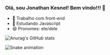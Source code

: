 ### Olá, sou Jonathan Kesnel! Bem vindo!!! 👋


- 🔭 Trabalho com front-end
- 🌱 Estudando Javascript 
- 😄 Pronomes: ele/dele

![Anurag's GitHub stats](https://github-readme-stats.vercel.app/api?username=jonathankesnel&show_icons=true&theme=radical)

![Snake animation](https://github.com/Jonathankesnel/Jonathankesnel/blob/output/github-contribution-grid-snake.svg)
  
